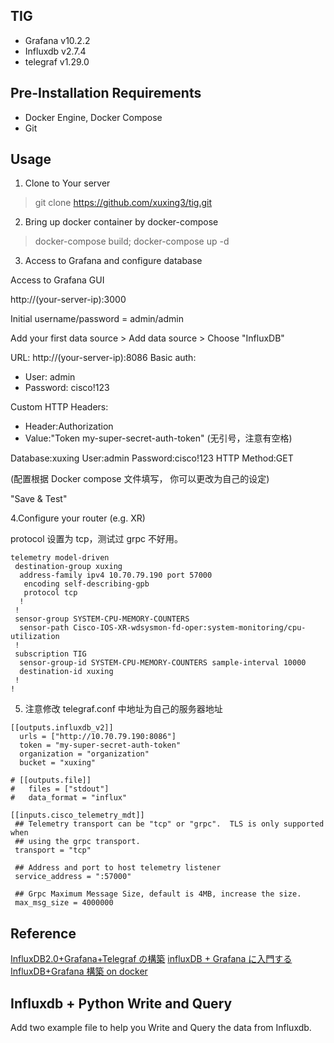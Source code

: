 ## TIG

- Grafana v10.2.2
- Influxdb v2.7.4
- telegraf v1.29.0

## Pre-Installation Requirements

- Docker Engine, Docker Compose
- Git

## Usage

1. Clone to Your server

> git clone https://github.com/xuxing3/tig.git

2. Bring up docker container by docker-compose

> docker-compose build; docker-compose up -d

3. Access to Grafana and configure database

Access to Grafana GUI

http://(your-server-ip):3000

Initial username/password = admin/admin

Add your first data source > Add data source > Choose "InfluxDB"

URL: http://(your-server-ip):8086
Basic auth:

- User: admin
- Password: cisco!123

Custom HTTP Headers:

- Header:Authorization
- Value:"Token my-super-secret-auth-token" (无引号，注意有空格)

Database:xuxing
User:admin
Password:cisco!123
HTTP Method:GET

(配置根据 Docker compose 文件填写， 你可以更改为自己的设定)

"Save & Test"

4.Configure your router (e.g. XR)

protocol 设置为 tcp，测试过 grpc 不好用。

```
telemetry model-driven
 destination-group xuxing
  address-family ipv4 10.70.79.190 port 57000
   encoding self-describing-gpb
   protocol tcp
  !
 !
 sensor-group SYSTEM-CPU-MEMORY-COUNTERS
  sensor-path Cisco-IOS-XR-wdsysmon-fd-oper:system-monitoring/cpu-utilization
 !
 subscription TIG
  sensor-group-id SYSTEM-CPU-MEMORY-COUNTERS sample-interval 10000
  destination-id xuxing
 !
!
```

5. 注意修改 telegraf.conf 中地址为自己的服务器地址

```
[[outputs.influxdb_v2]]
  urls = ["http://10.70.79.190:8086"]
  token = "my-super-secret-auth-token"
  organization = "organization"
  bucket = "xuxing"

# [[outputs.file]]
#   files = ["stdout"]
#   data_format = "influx"

[[inputs.cisco_telemetry_mdt]]
 ## Telemetry transport can be "tcp" or "grpc".  TLS is only supported when
 ## using the grpc transport.
 transport = "tcp"

 ## Address and port to host telemetry listener
 service_address = ":57000"

 ## Grpc Maximum Message Size, default is 4MB, increase the size.
 max_msg_size = 4000000

```

## Reference

[InfluxDB2.0+Grafana+Telegraf の構築](https://qiita.com/sammrai/items/0c329ac7aa8b100b66a8)
[influxDB + Grafana に入門する](https://qiita.com/chroju/items/355f3c6da9f8c4867ba5)
[InfluxDB+Grafana 構築 on docker](https://qiita.com/7280ayubihs/items/ace07b14d934dca4744c)

## Influxdb + Python Write and Query

Add two example file to help you Write and Query the data from Influxdb.
